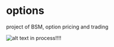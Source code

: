 # options

project of BSM, option pricing and trading

![alt text](https://daytradingz.com/wp-content/uploads/2021/04/best-stock-research-websites.jpg)
in process!!!!

